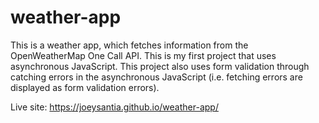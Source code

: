 # weather-app

This is a weather app, which fetches information from the OpenWeatherMap One Call API. This is my first project that uses asynchronous JavaScript. This project also uses form validation through catching errors in the asynchronous JavaScript (i.e. fetching errors are displayed as form validation errors). 

Live site: https://joeysantia.github.io/weather-app/




